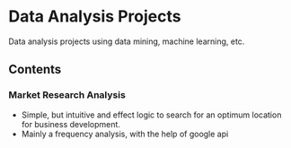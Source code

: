 # Data Analysis Projects


Data analysis projects using data mining, machine learning, etc.


## Contents

### Market Research Analysis

- Simple, but intuitive and effect logic to search for an optimum location for business development.
- Mainly a frequency analysis, with the help of google api
